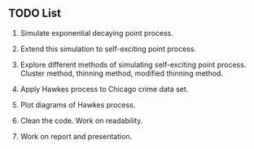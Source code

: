 ## TODO List

1. Simulate exponential decaying point process.

2. Extend this simulation to self-exciting point process.

3. Explore different methods of simulating self-exciting point process. Cluster method, thinning method, modified thinning method.

4. Apply Hawkes process to Chicago crime data set.

5. Plot diagrams of Hawkes process.

6. Clean the code. Work on readability.

7. Work on report and presentation.